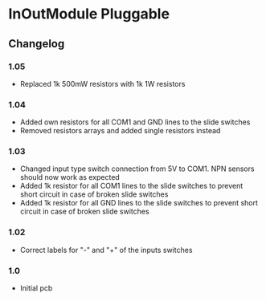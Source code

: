 # InOutModule Pluggable

## Changelog

### 1.05

- Replaced 1k 500mW resistors with 1k 1W resistors

### 1.04

- Added own resistors for all COM1 and GND lines to the slide switches
- Removed resistors arrays and added single resistors instead

### 1.03

- Changed input type switch connection from 5V to COM1. NPN sensors should now work as expected
- Added 1k resistor for all COM1 lines to the slide switches to prevent short circuit in case of broken slide switches
- Added 1k resistor for all GND lines to the slide switches to prevent short circuit in case of broken slide switches

### 1.02

- Correct labels for "-" and "+" of the inputs switches

### 1.0

- Initial pcb
